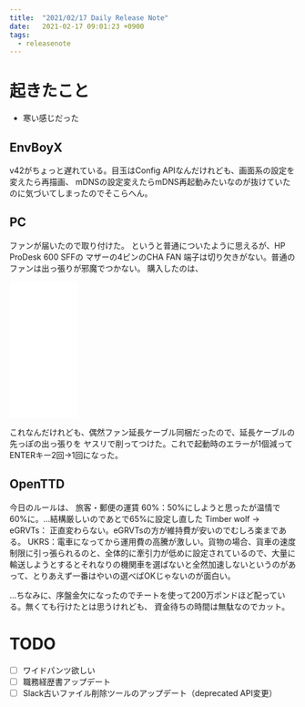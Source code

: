 ```yaml
---
title:  "2021/02/17 Daily Release Note"
date:   2021-02-17 09:01:23 +0900
tags:
  - releasenote
---
```

# 起きたこと

* 寒い感じだった

## EnvBoyX

v42がちょっと遅れている。目玉はConfig APIなんだけれども、画面系の設定を変えたら再描画、
mDNSの設定変えたらmDNS再起動みたいなのが抜けていたのに気づいてしまったのでそこらへん。

## PC

ファンが届いたので取り付けた。 というと普通についたように思えるが、HP ProDesk 600 SFFの
マザーの4ピンのCHA FAN 端子は切り欠きがない。普通のファンは出っ張りが邪魔でつかない。
購入したのは、

<iframe style="width:120px;height:240px;" marginwidth="0" marginheight="0" scrolling="no" frameborder="0" src="//rcm-fe.amazon-adsystem.com/e/cm?lt1=_blank&bc1=000000&IS2=1&bg1=FFFFFF&fc1=000000&lc1=0000FF&t=yakumo07-22&language=ja_JP&o=9&p=8&l=as4&m=amazon&f=ifr&ref=as_ss_li_til&asins=B08SC38GGH&linkId=d6f04cfd23c2c144c08c7a1cc76f137b"></iframe>

これなんだけれども、偶然ファン延長ケーブル同梱だったので、延長ケーブルの先っぽの出っ張りを
ヤスリで削ってつけた。これで起動時のエラーが1個減ってENTERキー2回→1回になった。

## OpenTTD

今日のルールは、
旅客・郵便の運賃 60%：50%にしようと思ったが温情で60%に。…結構厳しいのであとで65%に設定し直した
Timber wolf -> eGRVTs： 正直変わらない。eGRVTsの方が維持費が安いのでむしろ楽まである。
UKRS：電車になってから運用費の高騰が激しい。貨物の場合、貨車の速度制限に引っ張られるのと、全体的に牽引力が低めに設定されているので、大量に輸送しようとするとそれなりの機関車を選ばないと全然加速しないというのがあって、とりあえず一番はやいの選べばOKじゃないのが面白い。

…ちなみに、序盤金欠になったのでチートを使って200万ポンドほど配っている。無くても行けたとは思うけれども、
資金待ちの時間は無駄なのでカット。

# TODO 

- [ ] ワイドパンツ欲しい
- [ ] 職務経歴書アップデート
- [ ] Slack古いファイル削除ツールのアップデート（deprecated API変更）